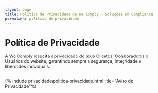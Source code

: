 ```yaml
---
layout: page
title: Política de Privacidade da We Comply - Soluções em Compliance
permalink: politica-de-privacidade
---
```


# **Política de Privacidade**

A <a href="{{ baseurl }}/">We Comply</a> respeita a privacidade de seus Clientes, Colaboradores e Usuários do website, garantindo sempre a segurança, integridade e liberdades individuais.

<br/>
<div class="row">
{% include privacidade/politica-privacidade.html title="Aviso de Privacidade"%}
</div>
